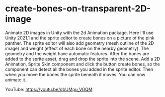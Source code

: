 # create-bones-on-transparent-2D-image
Animate 2D images in Unity with the 2d Animation package. Here I'll use Unity 2021.1 and the sprite editor to create bones on a picture of the pink panther. The sprite editor will also add geometry  (mesh outline of the 2D image) and weight (effect of each bone on the nearby geometry). The geometry and the weight have automatic features. After the bones are added to the sprite asset, drag and drop the sprite into the scene. Add a 2D Animation, Sprite Skin component and click the button create bones, so the component can detect all the bones you added in the sprite editor. Then when you move the bones the sprite beneath it moves. You can now animate it.

YouTube:   https://youtu.be/dbUMpu_VGQM
